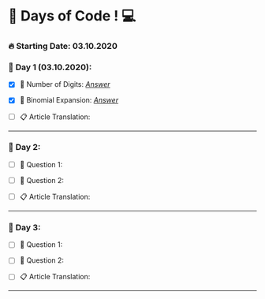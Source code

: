 # 💯 Days of Code !  💻 

### **🔥 Starting Date: 03.10.2020**

### 📅 **Day 1 (03.10.2020)**:  
 - [X]  📌 Number of Digits: *[Answer](https://github.com/salihacr/100DaysOfCode/blob/master/Day1/Day1.cs)*
 
 - [X] 📌 Binomial Expansion: *[Answer](https://github.com/salihacr/100DaysOfCode/blob/master/Day1/Day1.cs)*

- [ ] 📋  Article Translation:
---

### 📅 **Day 2**:  
 - [ ]  📌 Question 1: 
 
 - [ ] 📌 Question 2:

- [ ] 📋  Article Translation:
---

### 📅 **Day 3**:  
 - [ ]  📌 Question 1: 
 
 - [ ] 📌 Question 2:

- [ ] 📋  Article Translation:
---
